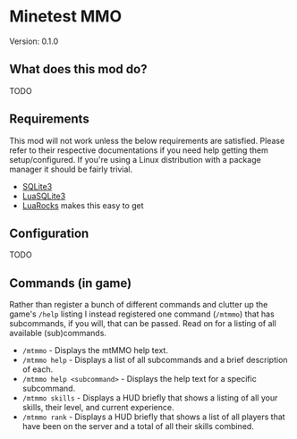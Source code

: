Minetest MMO
============
Version: 0.1.0

## What does this mod do?
TODO

## Requirements
This mod will not work unless the below requirements are satisfied. Please refer to their
respective documentations if you need help getting them setup/configured. If you're using
a Linux distribution with a package manager it should be fairly trivial.
* [SQLite3](http://www.sqlite.org/)
* [LuaSQLite3](http://lua.sqlite.org/index.cgi/home)
 * [LuaRocks](http://luarocks.org/) makes this easy to get 

## Configuration
TODO

## Commands (in game)
Rather than register a bunch of different commands and clutter up the game's `/help` listing
I instead registered one command (`/mtmmo`) that has subcommands, if you will, that can be passed.
Read on for a listing of all available (sub)commands.

 * `/mtmmo` - Displays the mtMMO help text.
 * `/mtmmo help` - Displays a list of all subcommands and a brief description of each.
 * `/mtmmo help <subcommand>` - Displays the help text for a specific subcommand.
 * `/mtmmo skills` - Displays a HUD briefly that shows a listing of all your skills, 
                     their level, and current experience.
 * `/mtmmo rank` - Displays a HUD briefly that shows a list of all players that have been
                   on the server and a total of all their skills combined.
